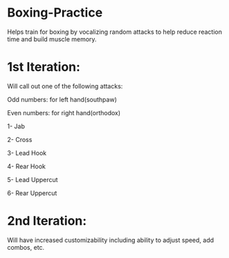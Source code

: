 # Boxing-Practice
Helps train for boxing by vocalizing random attacks to help reduce reaction time and build muscle memory. 


# 1st Iteration:

Will call out one of the following attacks: 

Odd numbers: for left hand(southpaw)

Even numbers: for right hand(orthodox)

1- Jab

2- Cross 

3- Lead Hook

4- Rear Hook

5- Lead Uppercut

6- Rear Uppercut

# 2nd Iteration:

Will have increased customizability including ability to adjust speed, add combos, etc. 
